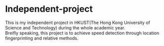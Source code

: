 # Independent-project
This is my independent project in HKUST(The Hong Kong University of Science and Technology) during the whole academic year.  
Breifly speaking, this project is to achieve speed detection through location fingerprinting and relative methods.
